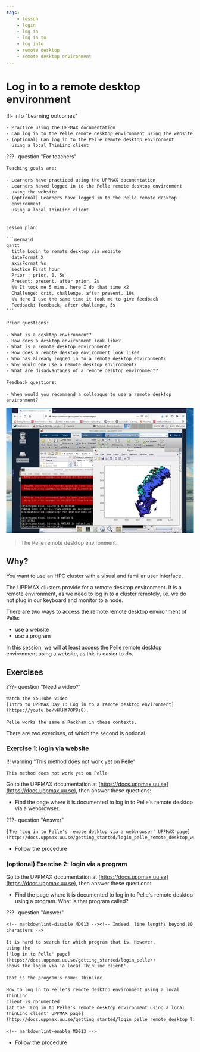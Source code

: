 ```yaml
---
tags:
    - lesson
    - login
    - log in
    - log in to
    - log into
    - remote desktop
    - remote desktop environment
---
```


# Log in to a remote desktop environment

!!!- info "Learning outcomes"

    - Practice using the UPPMAX documentation
    - Can log in to the Pelle remote desktop environment using the website
    - (optional) Can log in to the Pelle remote desktop environment
      using a local ThinLinc client

???- question "For teachers"

    Teaching goals are:

    - Learners have practiced using the UPPMAX documentation
    - Learners haved logged in to the Pelle remote desktop environment
      using the website
    - (optional) Learners have logged in to the Pelle remote desktop
      environment
      using a local ThinLinc client


    Lesson plan:

    ```mermaid
    gantt
      title Login to remote desktop via website
      dateFormat X
      axisFormat %s
      section First hour
      Prior : prior, 0, 5s
      Present: present, after prior, 2s
      %% It took me 5 mins, here I do that time x2
      Challenge: crit, challenge, after present, 10s
      %% Here I use the same time it took me to give feedback
      Feedback: feedback, after challenge, 5s
    ```

    Prior questions:

    - What is a desktop environment?
    - How does a desktop environment look like?
    - What is a remote desktop environment?
    - How does a remote desktop environment look like?
    - Who has already logged in to a remote desktop environment?
    - Why would one use a remote desktop environment?
    - What are disadvantages of a remote desktop environment?

    Feedback questions:

    - When would you recommend a colleague to use a remote desktop environment?

![The Pelle remote desktop environment](pelle_via_remote_desktop_50.jpg)

> The Pelle remote desktop environment.

## Why?

You want to use an HPC cluster with a visual and familiar user interface.

The UPPMAX clusters provide for a remote desktop environment.
It is a remote environment, as we need to log in to a cluster remotely,
i.e. we do not plug in our keyboard and monitor to a node.

There are two ways to access the remote remote desktop environment of Pelle:

- use a website
- use a program

In this session, we will at least access the Pelle remote desktop environment
using a website, as this is easier to do.

## Exercises

???- question "Need a video?"

    Watch the YouTube video
    [Intro to UPPMAX Day 1: Log in to a remote desktop environment](https://youtu.be/vHlHf7OP8s8).

    Pelle works the same a Rackham in these contexts.

There are two exercises, of which the second is optional.

### Exercise 1: login via website

!!! warning "This method does not work yet on Pelle"

    This method does not work yet on Pelle

Go to the UPPMAX documentation at
[https://docs.uppmax.uu.se](https://docs.uppmax.uu.se),
then answer these questions:

- Find the page where it is documented to log in to Pelle's remote desktop
  via a webbrowser.

???- question "Answer"

    [The 'Log in to Pelle's remote desktop via a webbrowser' UPPMAX page](http://docs.uppmax.uu.se/getting_started/login_pelle_remote_desktop_website/).

- Follow the procedure

### (optional) Exercise 2: login via a program

Go to the UPPMAX documentation at
[https://docs.uppmax.uu.se](https://docs.uppmax.uu.se),
then answer these questions:

- Find the page where it is documented to log in to Pelle's remote desktop using
  a program. What is that program called?

???- question "Answer"

    <!-- markdownlint-disable MD013 --><!-- Indeed, line lengths beyond 80 characters -->

    It is hard to search for which program that is. However,
    using the
    ['log in to Pelle' page](https://docs.uppmax.uu.se/getting_started/login_pelle/)
    shows the login via 'a local ThinLinc client'.

    That is the program's name: ThinLinc

    How to log in to Pelle's remote desktop environment using a local ThinLinc
    client is documented
    [at the 'Log in to Pelle's remote desktop environment using a local ThinLinc client' UPPMAX page](http://docs.uppmax.uu.se/getting_started/login_pelle_remote_desktop_local_thinlinc_client/)

    <!-- markdownlint-enable MD013 -->

- Follow the procedure
